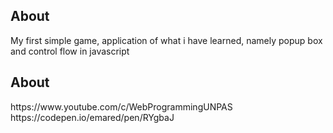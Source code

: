 <h2>About</h2>
  <p>My first simple game, application of what i have learned, namely popup box and control flow in javascript</p>

<h2>About</h2>
  https://www.youtube.com/c/WebProgrammingUNPAS<br>
  https://codepen.io/emared/pen/RYgbaJ
